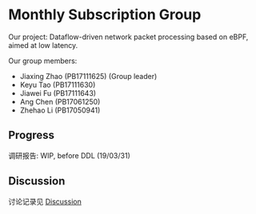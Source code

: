 # Monthly Subscription Group

Our project: Dataflow-driven network packet processing based on eBPF, aimed at low latency.

Our group members: 
- Jiaxing Zhao (PB17111625) (Group leader)
- Keyu Tao (PB17111630)
- Jiawei Fu (PB17111643)
- Ang Chen (PB17061250)
- Zhehao Li (PB17050941)

## Progress

调研报告: WIP, before DDL (19/03/31)

## Discussion

讨论记录见 [Discussion](discussion/)
